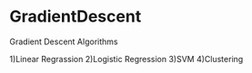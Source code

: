 # GradientDescent
Gradient Descent Algorithms

1)Linear Regrassion
2)Logistic Regression
3)SVM
4)Clustering
